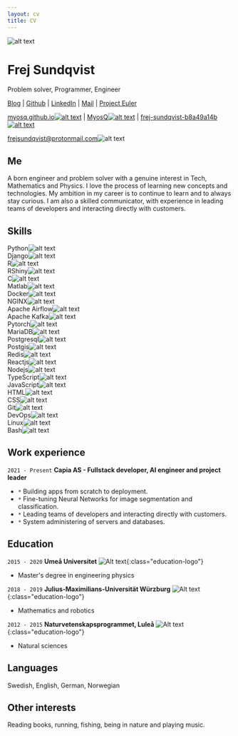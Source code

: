 ```yaml
---
layout: cv
title: CV
---
```

<div id="profile_pic">
    <img src="{{ site.baseurl }}/cv/images/frej.jpg" alt="alt text">
</div>

# Frej Sundqvist
Problem solver, Programmer, Engineer

<!-- plain link -->
<div class="webaddress" id="webaddress_screen">

<a href="https://myosq.github.io" target="_blank">Blog</a>
| 
<a href="https://github.com/MyosQ" target="_blank">Github</a>
|
<a href="https://www.linkedin.com/in/frej-sundqvist-b8a49a14b/" target="_blank">LinkedIn</a>
|
<a href="mailto:frejsundqvist@protonmail.com" target="_blank">Mail</a>
|
<a href="https://github.com/MyosQ/euler-solutions" target="_blank">Project&nbsp;Euler</a>
</div>

<!-- For Print -->
<div class="webaddress" id="webaddress_print">
<a href="https://myosq.github.io" target="_blank" class="profile_links" id="blog_link">myosq.github.io<img src="./images/blog.svg" alt="alt text"></a>
| 
<a href="https://github.com/MyosQ" target="_blank" class="profile_links" id="github_link">MyosQ<img src="./images/github.svg" alt="alt text"></a>
|
<a href="https://www.linkedin.com/in/frej-sundqvist-b8a49a14b/" target="_blank" class="profile_links" id="linkedin_link">frej-sundqvist-b8a49a14b<img src="./images/linkedin.svg" alt="alt text"></a>

<br>

<a href="mailto:frejsundqvist@protonmail.com" target="_blank" class="profile_links" id="email_link">frejsundqvist@protonmail.com<img src="./images/email.svg" alt="alt text"></a>
</div>

<!-- link with svg img -->
<!-- <div id="webaddress">
<a href="https://myosq.github.io" target="_blank" class="profile_links" id="blog_link">Blog<img src="./images/blog.svg" alt="alt text"></a>
| 
<a href="https://github.com/MyosQ" target="_blank" class="profile_links" id="github_link">Github<img src="./images/github.svg" alt="alt text"></a>
|
<a href="https://www.linkedin.com/in/frej-sundqvist-b8a49a14b/" target="_blank" class="profile_links" id="linkedin_link">LinkedIn<img src="./images/linkedin.svg" alt="alt text"></a>
|
<a href="mailto:frejsundqvist@protonmail.com" target="_blank" class="profile_links" id="email_link">Mail<img src="./images/email.svg" alt="alt text"></a>
|
<a href="https://github.com/MyosQ/euler-solutions" target="_blank" class="profile_links" id="euler_link">Project&nbsp;Euler<img src="./images/projecteuler.png" alt="alt text"></a>
</div> -->

## Me
A born engineer and problem solver with a genuine interest in Tech, Mathematics and Physics. I love the process of learning new concepts and technologies. My ambition in my career is to continue to learn and to always stay curious. I am also a skilled communicator, with experience in leading teams of developers and interacting directly with customers.


## Skills

<!-- List of label+image. Some one same line -->

<div class="tech-skill-list">
    <div class="tech-skill">Python<img src="./images/Python.svg" alt="alt text"></div>
    <div class="tech-skill">Django<img src="./images/django.png" alt="alt text"></div>
    <div class="tech-skill">R<img src="./images/r.svg" alt="alt text"></div>
    <div class="tech-skill">RShiny<img src="./images/rshiny.png" alt="alt text"></div>
    <div class="tech-skill">C<img src="./images/c.png" alt="alt text"></div>
    <div class="tech-skill">Matlab<img src="./images/matlab.png" alt="alt text"></div>
</div>

<div class="tech-skill-list">
    <div class="tech-skill">Docker<img src="./images/docker.png" alt="alt text"></div>
    <div class="tech-skill">NGINX<img src="./images/nginx.png" alt="alt text"></div>
    <div class="tech-skill">Apache Airflow<img src="./images/airflow.png" alt="alt text"></div>
    <div class="tech-skill">Apache Kafka<img src="./images/kafka.png" alt="alt text"></div>
</div>

<div class="tech-skill-list">
    <div class="tech-skill">Pytorch<img src="./images/pytorch.png" alt="alt text"></div>
</div>

<div class="tech-skill-list">
    <div class="tech-skill">MariaDB<img src="./images/mariadb.png" alt="alt text"></div>
    <div class="tech-skill">Postgresql<img src="./images/postgresql.png" alt="alt text"></div>
    <div class="tech-skill">Postgis<img src="./images/postgis.png" alt="alt text"></div>
    <div class="tech-skill">Redis<img src="./images/redis.png" alt="alt text"></div>
</div>

<div class="tech-skill-list">
    <div class="tech-skill">Reactjs<img src="./images/react.png" alt="alt text"></div>
    <div class="tech-skill">Nodejs<img src="./images/nodejs.png" alt="alt text"></div>
    <div class="tech-skill">TypeScript<img src="./images/typescript.png" alt="alt text"></div>
    <div class="tech-skill">JavaScript<img src="./images/javascript.png" alt="alt text"></div>
    <div class="tech-skill">HTML<img src="./images/html5.png" alt="alt text"></div>
    <div class="tech-skill">CSS<img src="./images/css3.png" alt="alt text"></div>
</div>

<div class="tech-skill-list">
    <div class="tech-skill">Git<img src="./images/git.png" alt="alt text"></div>
    <div class="tech-skill">DevOps<img src="./images/devops.png" alt="alt text"></div>
    <div class="tech-skill">Linux<img src="./images/linux.png" alt="alt text"></div>
    <div class="tech-skill">Bash<img src="./images/bash.png" alt="alt text"></div>
</div>

## Work experience

`2021 - Present`
__Capia AS - Fullstack developer, AI engineer and project leader__  

- `*` Building apps from scratch to deployment.
- `*` Fine-tuning Neural Networks for image segmentation and classification.
- `*` Leading teams of developers and interacting directly with customers.
- `*` System administering of servers and databases.

## Education

`2015 - 2020`
__Umeå Universitet__ ![Alt text](./images/umea.jpg){:class="education-logo"}
- Master's degree in engineering physics


`2018 - 2019`
__Julius-Maximilians-Universität Würzburg__ ![Alt text](./images/wuerzburg.png){:class="education-logo"}
- Mathematics and robotics

`2012 - 2015`
__Naturvetenskapsprogrammet, Luleå__ ![Alt text](./images/lulea.png){:class="education-logo"}
- Natural sciences

## Languages

Swedish, English, German, Norwegian

## Other interests

Reading books, running, fishing, being in nature and playing music.

<!-- ### Footer

Last updated: May 2013 -->


